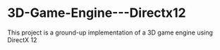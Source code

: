 # 3D-Game-Engine---Directx12
 This project is a ground-up implementation of a 3D game engine using DirectX 12
